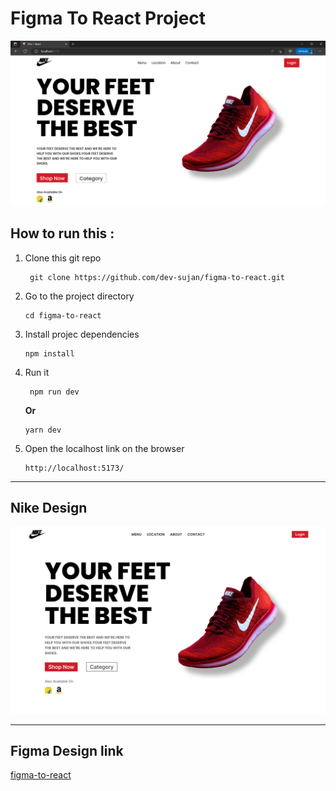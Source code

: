 # Figma To React Project

![Overview](./image/overview.png)

## How to run this :

1. Clone this git repo
   ```console
    git clone https://github.com/dev-sujan/figma-to-react.git
   ```
2. Go to the project directory
   ```console
   cd figma-to-react
   ```
3. Install projec dependencies
   ```console
   npm install
   ```
4. Run it
   ```console
    npm run dev
   ```
   **Or**
   ```console
   yarn dev
   ```
5. Open the localhost link on the browser
   ```console
   http://localhost:5173/
   ```

---

## Nike Design

![figma-design](./image/Product%20Page.png)

---

## Figma Design link

[figma-to-react](figmaLink)

<!-- All Links -->

[figmaLink]: https://www.figma.com/file/sQ7YR00sm3Tiu2P50Lasmd/Figma-to-React?type=design&t=tWAVz6goWEZu30IE-1
